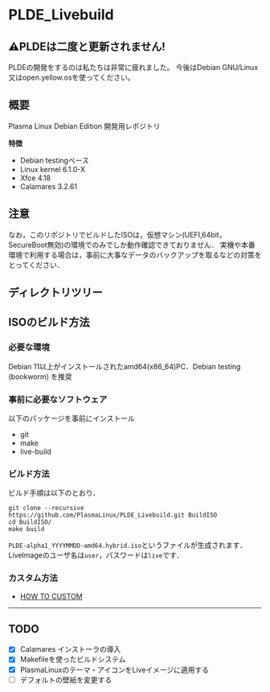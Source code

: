 # PLDE_Livebuild

## ⚠️PLDEは二度と更新されません!
PLDEの開発をするのは私たちは非常に疲れました。
今後はDebian GNU/Linux又はopen.yellow.osを使ってください。

## 概要
Plasma Linux Debian Edition 開発用レポジトリ

**特徴**
- Debian testingベース
- Linux kernel 6.1.0-X
- Xfce 4.18
- Calamares 3.2.61

## 注意
なお，このリポジトリでビルドしたISOは，仮想マシン(UEFI,64bit，SecureBoot無効)の環境でのみでしか動作確認できておりません．
実機や本番環境で利用する場合は，事前に大事なデータのバックアップを取るなどの対策をとってください．

## ディレクトリツリー

## ISOのビルド方法
### 必要な環境
Debian 11以上がインストールされたamd64(x86_64)PC．Debian testing (bookworm) を推奨

### 事前に必要なソフトウェア
以下のパッケージを事前にインストール
- git
- make
- live-build

### ビルド方法
ビルド手順は以下のとおり．
```
git clone --recursive https://github.com/PlasmaLinux/PLDE_Livebuild.git BuildISO
cd BuildISO/
make build
```
`PLDE-alpha1_YYYYMMDD-amd64.hybrid.iso`というファイルが生成されます．
LiveImageのユーザ名は`user`，パスワードは`live`です．

### カスタム方法
- [HOW TO CUSTOM](HOW_TO_CUSTOM.md)

------
## TODO
- [x] Calamares インストーラの導入
- [x] Makefileを使ったビルドシステム
- [x] PlasmaLinuxのテーマ・アイコンをLiveイメージに適用する
- [ ] デフォルトの壁紙を変更する
